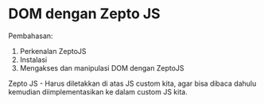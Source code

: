 # DOM dengan Zepto JS

Pembahasan:

1. Perkenalan ZeptoJS
2. Instalasi
3. Mengakses dan manipulasi DOM dengan ZeptoJS


Zepto JS
        - Harus diletakkan di atas JS custom kita, agar bisa dibaca dahulu kemudian diimplementasikan ke dalam custom JS kita.

